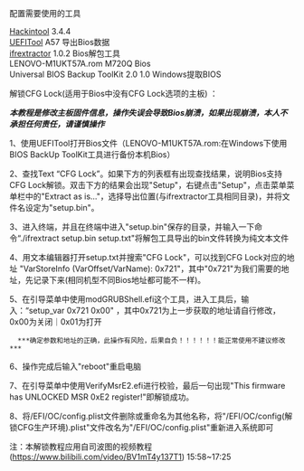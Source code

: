 配置需要使用的工具

[Hackintool](https://github.com/headkaze/Hackintool/releases)                          3.4.4  
[UEFITool](https://github.com/LongSoft/UEFITool/releases)                            A57     导出Bios数据  
[ifrextractor](https://github.com/LongSoft/IFRExtractor-RS/releases)                        1.0.2   Bios解包工具  
LENOVO-M1UKT57A.rom                         M720Q Bios  
Universal BIOS Backup ToolKit 2.0   1.0     Windows提取BIOS  





解锁CFG Lock(适用于Bios中没有CFG Lock选项的主板) ：

  ***本教程是修改主板固件信息，操作失误会导致Bios崩溃，如果出现崩溃，本人不承担任何责任，请谨慎操作***
  
  1、使用UEFITool打开Bios文件（LENOVO-M1UKT57A.rom:在Windows下使用BIOS BackUp ToolKit工具进行备份本机Bios）
  
  2、查找Text “CFG Lock”。如果下方的列表框有出现查找结果，说明Bios支持CFG Lock解锁。双击下方的结果会出现"Setup"，右键点击"Setup"，点击菜单菜单栏中的"Extract as is..."，选择导出位置(与ifrextractor工具相同目录)，并将文件名设定为"setup.bin"。
  
  3、进入终端，并且在终端中进入"setup.bin"保存的目录，并输入一下命令“./ifrextract setup.bin setup.txt"将解包工具导出的bin文件转换为纯文本文件
  
  4、用文本编辑器打开setup.txt并搜索"CFG Lock"，可以找到CFG Lock对应的地址 "VarStoreInfo (VarOffset/VarName): 0x721"，其中"0x721"为我们需要的地址，先记录下来(相同机型不同Bios地址都可能不一样)。
  
  5、在引导菜单中使用modGRUBShell.efi这个工具，进入工具后，输入：“setup_var 0x721 0x00" ，其中0x721为上一步获取的地址请自行修改，0x00为关闭｜0x01为打开 
  
      ***确定参数和地址的正确，此操作有风险，后果自负！！！！！！能正常使用不建议修改***
      
  6、操作完成后输入"reboot"重启电脑
  
  7、在引导菜单中使用VerifyMsrE2.efi进行校验，最后一句出现"This firmware has UNLOCKED MSR 0xE2 register!"即解锁成功。
  
  8、将/EFI/OC/config.plist文件删除或重命名为其他名称，将"/EFI/OC/config(解锁CFG生产环境).plist"文件改名为"/EFI/OC/config.plist"重新进入系统即可
  
  
注：本解锁教程应用自司波图的视频教程 (https://www.bilibili.com/video/BV1mT4y137T1) 15:58~17:25
  
  
